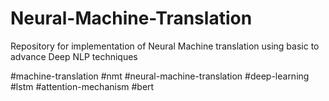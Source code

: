 # Neural-Machine-Translation
Repository for implementation of Neural Machine translation using basic to advance Deep NLP techniques

#machine-translation #nmt #neural-machine-translation #deep-learning #lstm #attention-mechanism #bert

